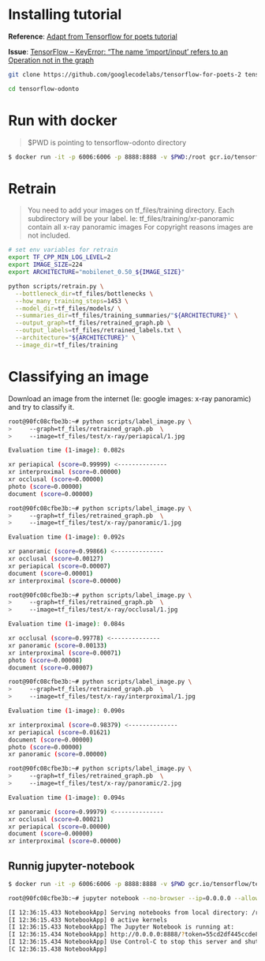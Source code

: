 # Installing tutorial
**Reference**: [Adapt from Tensorflow for poets tutorial](https://codelabs.developers.google.com/codelabs/tensorflow-for-poets)

**Issue**: [TensorFlow – KeyError: “The name ‘import/input’ refers to an Operation not in the graph](http://www.whatibroke.com/2017/09/03/tensorflow-keyerror-the-name-importinput-refers-to-an-operation-not-in-the-graph/)

```bash
git clone https://github.com/googlecodelabs/tensorflow-for-poets-2 tensorflow-odonto

cd tensorflow-odonto
```

# Run with docker

> $PWD is pointing to tensorflow-odonto directory

```bash
$ docker run -it -p 6006:6006 -p 8888:8888 -v $PWD:/root gcr.io/tensorflow/tensorflow:latest-devel bash
```

# Retrain
> You need to add your images on tf_files/training directory. Each subdirectory will be your label. Ie: tf_files/training/xr-panoramic contain all x-ray panoramic images
> For copyright reasons images are not included.

```bash
# set env variables for retrain
export TF_CPP_MIN_LOG_LEVEL=2
export IMAGE_SIZE=224
export ARCHITECTURE="mobilenet_0.50_${IMAGE_SIZE}"

python scripts/retrain.py \
  --bottleneck_dir=tf_files/bottlenecks \
  --how_many_training_steps=1453 \
  --model_dir=tf_files/models/ \
  --summaries_dir=tf_files/training_summaries/"${ARCHITECTURE}" \
  --output_graph=tf_files/retrained_graph.pb \
  --output_labels=tf_files/retrained_labels.txt \
  --architecture="${ARCHITECTURE}" \
  --image_dir=tf_files/training
```

# Classifying an image
Download an image from the internet (Ie: google images: x-ray panoramic) and try to classify it.

```bash
root@90fc08cfbe3b:~# python scripts/label_image.py \
>     --graph=tf_files/retrained_graph.pb  \
>     --image=tf_files/test/x-ray/periapical/1.jpg

Evaluation time (1-image): 0.082s

xr periapical (score=0.99999) <--------------
xr interproximal (score=0.00000)
xr occlusal (score=0.00000)
photo (score=0.00000)
document (score=0.00000)
```

```bash
root@90fc08cfbe3b:~# python scripts/label_image.py \
>     --graph=tf_files/retrained_graph.pb  \
>     --image=tf_files/test/x-ray/panoramic/1.jpg

Evaluation time (1-image): 0.092s

xr panoramic (score=0.99866) <--------------
xr occlusal (score=0.00127)
xr periapical (score=0.00007)
document (score=0.00001)
xr interproximal (score=0.00000)
```

```bash
root@90fc08cfbe3b:~# python scripts/label_image.py \
>     --graph=tf_files/retrained_graph.pb  \
>     --image=tf_files/test/x-ray/occlusal/1.jpg

Evaluation time (1-image): 0.084s

xr occlusal (score=0.99778) <--------------
xr panoramic (score=0.00133)
xr interproximal (score=0.00071)
photo (score=0.00008)
document (score=0.00007)
```

```bash
root@90fc08cfbe3b:~# python scripts/label_image.py \
>     --graph=tf_files/retrained_graph.pb  \
>     --image=tf_files/test/x-ray/interproximal/1.jpg

Evaluation time (1-image): 0.090s

xr interproximal (score=0.98379) <--------------
xr periapical (score=0.01621)
document (score=0.00000)
photo (score=0.00000)
xr panoramic (score=0.00000)
```

```bash
root@90fc08cfbe3b:~# python scripts/label_image.py \
>     --graph=tf_files/retrained_graph.pb  \
>     --image=tf_files/test/x-ray/panoramic/2.jpg

Evaluation time (1-image): 0.094s

xr panoramic (score=0.99979) <--------------
xr occlusal (score=0.00021)
xr periapical (score=0.00000)
document (score=0.00000)
xr interproximal (score=0.00000)
```

## Runnig jupyter-notebook
```bash
$ docker run -it -p 6006:6006 -p 8888:8888 -v $PWD gcr.io/tensorflow/tensorflow

root@90fc08cfbe3b:~# jupyter notebook --no-browser --ip=0.0.0.0 --allow-root

[I 12:36:15.433 NotebookApp] Serving notebooks from local directory: /root
[I 12:36:15.433 NotebookApp] 0 active kernels
[I 12:36:15.433 NotebookApp] The Jupyter Notebook is running at:
[I 12:36:15.434 NotebookApp] http://0.0.0.0:8888/?token=55cd2df445ccde8b0e45e7005352dcf9d0910b13aafeadc6
[I 12:36:15.434 NotebookApp] Use Control-C to stop this server and shut down all kernels (twice to skip confirmation).
[C 12:36:15.438 NotebookApp]
```